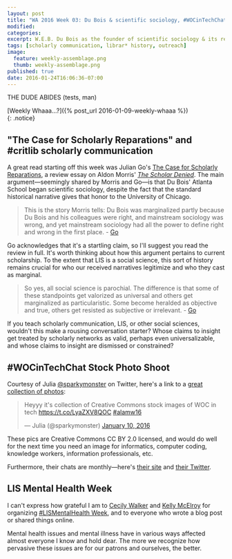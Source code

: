 ```yaml
---
layout: post
title: "WA 2016 Week 03: Du Bois & scientific sociology, #WOCinTechChat stock photos, LIS Mental Health Week"
modified:
categories:
excerpt: W.E.B. Du Bois as the founder of scientific sociology & its relevance for LIS; &#35;WOCinTechChat stock photos; LIS Mental Health Week.
tags: [scholarly communication, librar* history, outreach]
image:
  feature: weekly-assemblage.png
  thumb: weekly-assemblage.png
published: true
date: 2016-01-24T16:06:36-07:00
---
```


THE DUDE ABIDES (tests, man)
  
[Weekly Whaaa…?]({% post_url 2016-01-09-weekly-whaaa %})  
{: .notice}  
 
## "The Case for Scholarly Reparations" and #critlib scholarly communication  

A great read starting off this week was Julian Go's [The Case for Scholarly Reparations](http://berkeleyjournal.org/2016/01/the-case-for-scholarly-reparations/), a review essay on Aldon Morris' [_The Scholar Denied_](http://www.worldcat.org/oclc/894557414). The main argument—seemingly shared by Morris and Go—is that Du Bois' Atlanta School began scientific sociology, despite the fact that the standard historical narrative gives that honor to the University of Chicago.   

> This is the story Morris tells: Du Bois was marginalized partly because Du Bois and his colleagues were right, and mainstream sociology was wrong, and yet mainstream sociology had all the power to define right and wrong in the first place. - [Go](http://berkeleyjournal.org/2016/01/the-case-for-scholarly-reparations/)  

Go acknowledges that it's a startling claim, so I'll suggest you read the review in full. It's worth thinking about how this argument pertains to current scholarship. To the extent that LIS is a social science, this sort of history remains crucial for who our received narratives legitimize and who they cast as marginal.  

> So yes, all social science is parochial. The difference is that some of these standpoints get valorized as universal and others get marginalized as particularistic. Some become heralded as objective and true, others get resisted as subjective or irrelevant. - [Go](http://berkeleyjournal.org/2016/01/the-case-for-scholarly-reparations/)  

If you teach scholarly communication, LIS, or other social sciences, wouldn't this make a rousing conversation starter? Whose claims to insight get treated by scholarly networks as valid, perhaps even universalizable, and whose claims to insight are dismissed or constrained?    

## #WOCinTechChat Stock Photo Shoot  

Courtesy of Julia [@sparkymonster](https://twitter.com/sparkymonster/) on Twitter, here's a link to a [great collection of photos](http://www.wocintechchat.com/blog/wocintechphotos):  

<blockquote class="twitter-tweet" data-lang="en"><p lang="en" dir="ltr">Heyyy it&#39;s collection of Creative Commons stock images of WOC in tech <a href="https://t.co/LyaZXV8QOC">https://t.co/LyaZXV8QOC</a> <a href="https://twitter.com/hashtag/alamw16?src=hash">#alamw16</a></p>&mdash; Julia (@sparkymonster) <a href="https://twitter.com/sparkymonster/status/686231074150678529">January 10, 2016</a></blockquote>
<script async src="//platform.twitter.com/widgets.js" charset="utf-8"></script>

These pics are Creative Commons CC BY 2.0 licensed, and would do well for the next time you need an image for informatics, computer coding, knowledge workers, information professionals, etc.  

Furthermore, their chats are monthly—here's [their site](http://www.wocintechchat.com/) and [their Twitter](https://twitter.com/wocintechchat).  

## LIS Mental Health Week  

I can't express how grateful I am to [Cecily Walker](http://cecily.info/) and [Kelly McElroy](http://kellymce.tumblr.com/) for organizing [#LISMentalHealth Week](http://cecily.info/2016/01/24/the-compendium-of-lismentalhealth-blog-posts/), and to everyone who wrote a blog post or shared things online.  

Mental health issues and mental illness have in various ways affected almost everyone I know and hold dear. The more we recognize how pervasive these issues are for our patrons and ourselves, the better.  